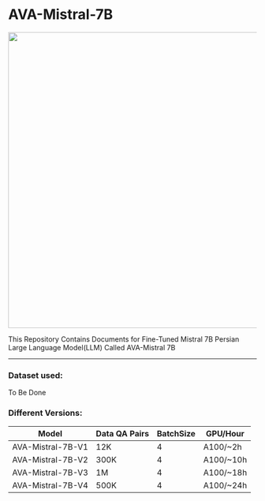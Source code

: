 # AVA-Mistral-7B

 <img src="https://github.com/mehdihosseinimoghadam/AVA-Mistral-7B/blob/main/AVA.png" height="600" width="940" >

This Repository Contains Documents for Fine-Tuned Mistral 7B Persian Large Language Model(LLM) Called AVA-Mistral 7B

-------------------------------------------------
### Dataset used:

To Be Done

### Different Versions:

| Model  | Data QA Pairs | BatchSize | GPU/Hour  | 
| ------ | ------ |------ | ------ | 
| AVA-Mistral-7B-V1  | 12K | 4 | A100/~2h |
| AVA-Mistral-7B-V2  | 300K | 4 | A100/~10h | 
| AVA-Mistral-7B-V3  | 1M | 4 | A100/~18h | 
| AVA-Mistral-7B-V4  | 500K | 4 | A100/~24h | 
